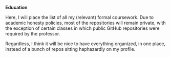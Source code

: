 **Education** 

Here, I will place the list of all my (relevant) formal coursework. Due to academic honesty policies, most of the repositories will remain private, with the exception of certain classes in which public GitHub repositories were required by the professor. 

Regardless, I think it will be nice to have everything organized, in one place, instead of a bunch of repos sitting haphazardly on my profile. 
